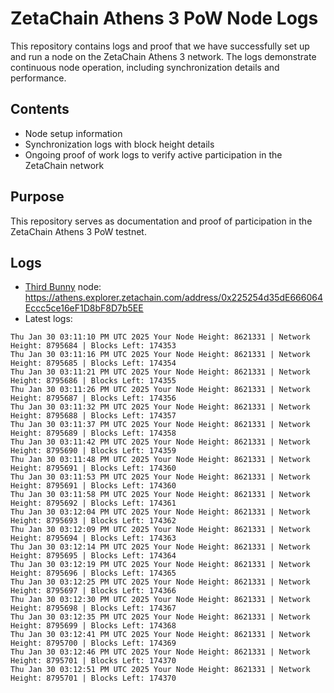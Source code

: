 # ZetaChain Athens 3 PoW Node Logs
This repository contains logs and proof that we have successfully set up and run a node on the ZetaChain Athens 3 network. The logs demonstrate continuous node operation, including synchronization details and performance.

## Contents
- Node setup information
- Synchronization logs with block height details
- Ongoing proof of work logs to verify active participation in the ZetaChain network

## Purpose
This repository serves as documentation and proof of participation in the ZetaChain Athens 3 PoW testnet.

## Logs

- [Third Bunny](https://thirdbunny.xyz/) node: https://athens.explorer.zetachain.com/address/0x225254d35dE666064Eccc5ce16eF1D8bF8D7b5EE
- Latest logs:
```
Thu Jan 30 03:11:10 PM UTC 2025 Your Node Height: 8621331 | Network Height: 8795684 | Blocks Left: 174353
Thu Jan 30 03:11:16 PM UTC 2025 Your Node Height: 8621331 | Network Height: 8795685 | Blocks Left: 174354
Thu Jan 30 03:11:21 PM UTC 2025 Your Node Height: 8621331 | Network Height: 8795686 | Blocks Left: 174355
Thu Jan 30 03:11:26 PM UTC 2025 Your Node Height: 8621331 | Network Height: 8795687 | Blocks Left: 174356
Thu Jan 30 03:11:32 PM UTC 2025 Your Node Height: 8621331 | Network Height: 8795688 | Blocks Left: 174357
Thu Jan 30 03:11:37 PM UTC 2025 Your Node Height: 8621331 | Network Height: 8795689 | Blocks Left: 174358
Thu Jan 30 03:11:42 PM UTC 2025 Your Node Height: 8621331 | Network Height: 8795690 | Blocks Left: 174359
Thu Jan 30 03:11:48 PM UTC 2025 Your Node Height: 8621331 | Network Height: 8795691 | Blocks Left: 174360
Thu Jan 30 03:11:53 PM UTC 2025 Your Node Height: 8621331 | Network Height: 8795691 | Blocks Left: 174360
Thu Jan 30 03:11:58 PM UTC 2025 Your Node Height: 8621331 | Network Height: 8795692 | Blocks Left: 174361
Thu Jan 30 03:12:04 PM UTC 2025 Your Node Height: 8621331 | Network Height: 8795693 | Blocks Left: 174362
Thu Jan 30 03:12:09 PM UTC 2025 Your Node Height: 8621331 | Network Height: 8795694 | Blocks Left: 174363
Thu Jan 30 03:12:14 PM UTC 2025 Your Node Height: 8621331 | Network Height: 8795695 | Blocks Left: 174364
Thu Jan 30 03:12:19 PM UTC 2025 Your Node Height: 8621331 | Network Height: 8795696 | Blocks Left: 174365
Thu Jan 30 03:12:25 PM UTC 2025 Your Node Height: 8621331 | Network Height: 8795697 | Blocks Left: 174366
Thu Jan 30 03:12:30 PM UTC 2025 Your Node Height: 8621331 | Network Height: 8795698 | Blocks Left: 174367
Thu Jan 30 03:12:35 PM UTC 2025 Your Node Height: 8621331 | Network Height: 8795699 | Blocks Left: 174368
Thu Jan 30 03:12:41 PM UTC 2025 Your Node Height: 8621331 | Network Height: 8795700 | Blocks Left: 174369
Thu Jan 30 03:12:46 PM UTC 2025 Your Node Height: 8621331 | Network Height: 8795701 | Blocks Left: 174370
Thu Jan 30 03:12:51 PM UTC 2025 Your Node Height: 8621331 | Network Height: 8795701 | Blocks Left: 174370
```
